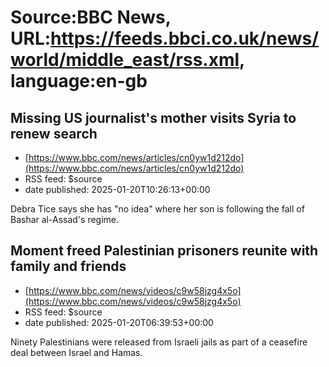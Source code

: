 # Source:BBC News, URL:https://feeds.bbci.co.uk/news/world/middle_east/rss.xml, language:en-gb

## Missing US journalist's mother visits Syria to renew search
 - [https://www.bbc.com/news/articles/cn0yw1d212do](https://www.bbc.com/news/articles/cn0yw1d212do)
 - RSS feed: $source
 - date published: 2025-01-20T10:26:13+00:00

Debra Tice says she has "no idea" where her son is following the fall of Bashar al-Assad's regime.

## Moment freed Palestinian prisoners reunite with family and friends
 - [https://www.bbc.com/news/videos/c9w58jzg4x5o](https://www.bbc.com/news/videos/c9w58jzg4x5o)
 - RSS feed: $source
 - date published: 2025-01-20T06:39:53+00:00

Ninety Palestinians were released from Israeli jails as part of a ceasefire deal between Israel and Hamas.

